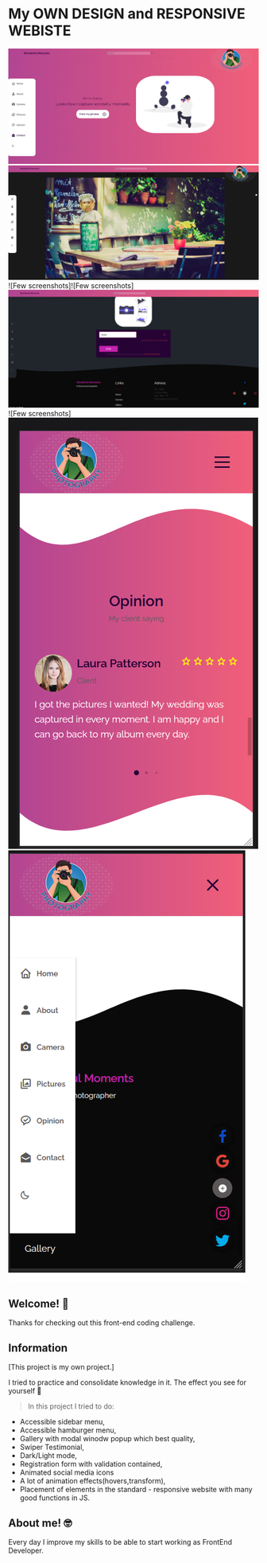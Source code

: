 
# My OWN DESIGN and RESPONSIVE WEBISTE

![Few screenshots](/img/screenPreview1.png)
![Few screenshots](/img/screenPreview2.png)
![Few screenshots]![Few screenshots]![Few screenshots](/img/screenPreview3.png)
![Few screenshots]![Few screenshots](/img/screenPreview4.png)
![Few screenshots](/img/screenPreview5.png)

## Welcome! 👋

Thanks for checking out this front-end coding challenge.

## Information

[This project is my own project.]

I tried to practice and consolidate knowledge in it.
The effect you see for yourself 💪

>In this project I tried to do:
- Accessible sidebar menu,
- Accessible hamburger menu,
- Gallery with modal winodw popup which best quality,
- Swiper Testimonial,
- Dark/Light mode,
- Registration form with validation contained, 
- Animated social media icons
- A lot of animation effects(hovers,transform),
- Placement of elements in the standard - responsive website with many good functions in JS.

## About me! 🤓

Every day I improve my skills to be able to start working as FrontEnd Developer.
